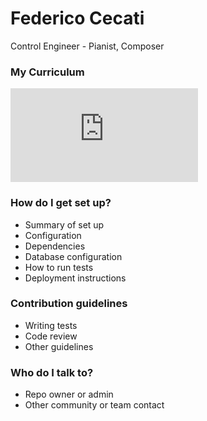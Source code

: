 # Federico Cecati #

Control Engineer - Pianist, Composer

### My Curriculum ###

<embed src="https://github.com/FedericoCecati/Federico_Cecati/blob/master/FedericoCecatiCV.pdf" type="application/pdf" />

### How do I get set up? ###

* Summary of set up
* Configuration
* Dependencies
* Database configuration
* How to run tests
* Deployment instructions

### Contribution guidelines ###

* Writing tests
* Code review
* Other guidelines

### Who do I talk to? ###

* Repo owner or admin
* Other community or team contact
